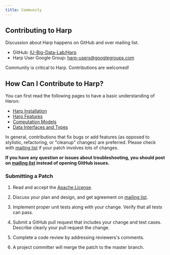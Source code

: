 ```yaml
---
title: Community
---
```



## Contributing to Harp

Discussion about Harp happens on GitHub and over mailing list.

* GitHub: [IU-Big-Data-Lab/Harp](https://github.iu.edu/IU-Big-Data-Lab/Harp.git)
* Harp User Google Group: [harp-users@googlegroups.com](https://groups.google.com/forum/#!forum/harp-users)

Community is critical to Harp. Contributions are welcomed!


## How Can I Contribute to Harp?

You can first read the following pages to have a basic understanding
of Heron:

* [Harp Installation](../../getting-started/)
* [Harp Features](../../concepts/features)
* [Computation Models](../../concepts/computation-models/)
* [Data Interfaces and Types](../../data-interface/)


In general, contributions that fix bugs or add features (as opposed to stylistic, refactoring, or
"cleanup" changes) are preferred. Please check with [mailing list](https://groups.google.com/forum/#!forum/heron-users)
if your patch involves lots of changes.

**If you have any question or issues about troubleshooting,
you should post on [mailing list](https://groups.google.com/forum/#!forum/harp-users) instead
of opening GitHub issues.**

### Submitting a Patch
1. Read and accept the
[Apache License](http://www.apache.org/licenses/LICENSE-2.0).

2. Discuss your plan and design, and get agreement on
[mailing list](https://groups.google.com/forum/#!forum/harp-users).

3. Implement proper unit tests along with your change. Verify that all tests can pass.

4. Submit a GitHub pull request that includes your change and test cases.
Describe clearly your pull request the change.

5. Complete a code review by addressing reviewers's comments.

6. A project committer will merge the patch to the master branch.


